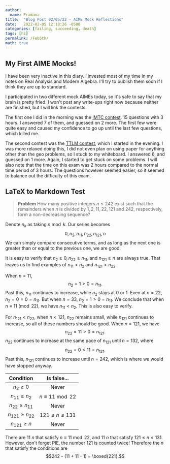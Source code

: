 ```yaml
---
author:
  name: Pramana
title:  "Blog Post 02/05/22 - AIME Mock Reflections"
date:   2022-02-05 12:18:26 -0500
categories: [failing, succeeding, death]
tags: [hi]
permalink: /Feb5th/
math: true
---
```

## My First AIME Mocks!
I have been very inactive in this diary. I invested most of my time
in my notes on Real Analysis and Modern Algebra.
I'll try to publish them soon if I think they are up to standard.

I participated in two different mock AIMEs today, so it's safe
to say that my brain is pretty fried. I won't post any write-ups right now
because neither are finished, but I will link the contests.

The first one I did in the morning was the
[IMTC contest](https://imtcontest.org/).
15 questions with 3 hours. I answered 7 of them,
and guessed on 2 more. The first few were quite easy and caused my
confidence to go up until the last few questions, which killed me.

The second contest was the [TTLM contest](https://tothelimitmaths.org/), which I started in the evening. I was more relaxed doing this,
I did not even plan on using paper for anything other than the geo
problems, so I stuck to my whiteboard. I answered 6, and guessed on 1
more. Again, I started to get stuck on some problems. I will also note
that the time on this exam was 2 hours compared to the normal
time period of 3 hours. The questions however seemed easier,
so it seemed to balance out the difficulty of this exam.

## LaTeX to Markdown Test
> **Problem**
> How many positive integers $n \leq 242$ exist such that the remainders
> when $n$ is divided by $1, 2, 11, 22, 121$ and $242$, respectively, form
> a non-decreasing sequence?

Denote $n_k$ as taking $n \bmod{k}$. Our series becomes
$$0, n_2, n_{11}, n_{22}, n_{121}, n$$ We can simply compare consecutive
terms, and as long as the next one is greater than or equal to the
previous one, we are good.

It is easy to verify that $n_2 \geq 0, n_{22} \geq n_{11},$ and
$n_{121} \geq n$ are always true. That leaves us to find examples of
$n_{11}<n_2$ and $n_{121}<n_{22}$.

When $n=11$, $$n_2=1 > 0 = n_{11}.$$ Past this, $n_{11}$ continues to
increase, while $n_2$ stays at $0$ or $1$. Even at $n=22$,
$n_2 = 0 = 0 = n_{11}$. But when $n=33$, $n_2 = 1 > 0 = n_{11}$. We
conclude that when $n \equiv 11 \pmod{22}$, we have $n_{11}<n_2$. This
is also easy to verify.

For $n_{121}<n_{22}$, when $n<121$, $n_22$ remains small, while
$n_{121}$ continues to increase, so all of these numbers should be good.
When $n=121,$ we have $$n_{22} = 11 > 0 = n_{121}.$$ $n_{22}$ continues
to increase at the same pace of $n_{121}$ until $n=132$, where
$$n_{22} = 0 < 11 = n_{121}.$$ Past this, $n_{121}$ continues to
increase until $n=242$, which is where we would have stopped anyway.

| Condition             | Is false...            |
|:---------------------:|:----------------------:|
| $n_2 \geq 0$          | Never                  |
| $n_{11} \geq n_2$     | $n \equiv 11\bmod{22}$ |
| $n_{22} \geq n_{11}$  | Never                  |
| $n_{121} \geq n_{22}$ | $121 \leq n \leq 131$  |
| $n_{121} \geq n$      | Never                  |

There are $11$ $n$ that satisfy
$n \equiv 11\bmod{22}$, and $11$ $n$ that satisfy $121 \leq n \leq 131$.
However, don't forget PIE, the number $121$ is counted twice! Therefore
the $n$ that satisfy the conditions are
$$242 - (11 + 11 - 1) = \boxed{221}.$$
